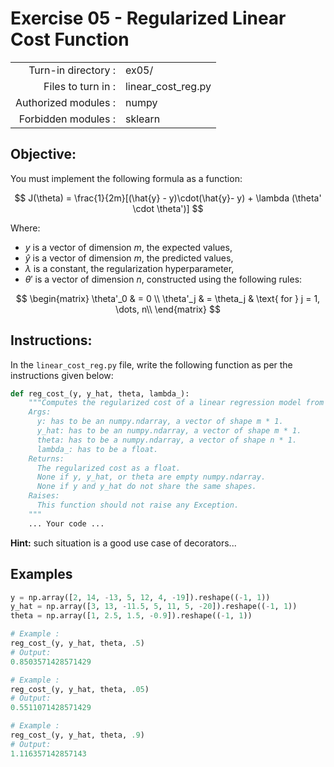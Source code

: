 # Exercise 05 - Regularized Linear Cost Function
|                         |                    |
| -----------------------:| ------------------ |
|   Turn-in directory :   |  ex05/             |
|   Files to turn in :    |  linear_cost_reg.py|
|   Authorized modules :  |  numpy             |
|   Forbidden modules :   |  sklearn           |

## Objective:
You must implement the following formula as a function:  

$$
J(\theta)  =  \frac{1}{2m}[(\hat{y} - y)\cdot(\hat{y}- y) + \lambda (\theta' \cdot \theta')]
$$  

Where:
- $y$ is a vector of dimension $m$, the expected values,
- $\hat{y}$ is a vector of dimension $m$, the predicted values,
- $\lambda$ is a constant, the regularization hyperparameter,
- $\theta'$ is a vector of dimension $n$, constructed using the following rules:
  
$$
\begin{matrix}
\theta'_0 & =  0 \\
\theta'_j & =  \theta_j & \text{ for } j = 1, \dots, n\\    
\end{matrix}
$$

## Instructions:
In the `linear_cost_reg.py` file, write the following function as per the instructions given below:
```python
def reg_cost_(y, y_hat, theta, lambda_):
    """Computes the regularized cost of a linear regression model from two non-empty numpy.ndarray, without any for loop. The two arrays must have the same dimensions.
    Args:
      y: has to be an numpy.ndarray, a vector of shape m * 1.
      y_hat: has to be an numpy.ndarray, a vector of shape m * 1.
      theta: has to be a numpy.ndarray, a vector of shape n * 1.
      lambda_: has to be a float.
    Returns:
      The regularized cost as a float.
      None if y, y_hat, or theta are empty numpy.ndarray.
      None if y and y_hat do not share the same shapes.
    Raises:
      This function should not raise any Exception.
    """
    ... Your code ...
```
**Hint:** such situation is a good use case of decorators...


## Examples
```python
y = np.array([2, 14, -13, 5, 12, 4, -19]).reshape((-1, 1))
y_hat = np.array([3, 13, -11.5, 5, 11, 5, -20]).reshape((-1, 1))
theta = np.array([1, 2.5, 1.5, -0.9]).reshape((-1, 1))

# Example :
reg_cost_(y, y_hat, theta, .5)
# Output:
0.8503571428571429

# Example :
reg_cost_(y, y_hat, theta, .05)
# Output:
0.5511071428571429

# Example :
reg_cost_(y, y_hat, theta, .9)
# Output:
1.116357142857143
```